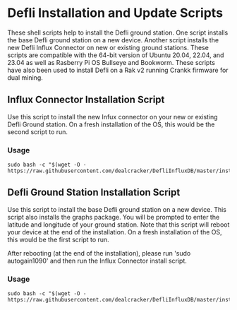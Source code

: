 # Defli Installation and Update Scripts
These shell scripts help to install the Defli ground station. One script installs the base Defli ground station on a new device. Another script installs the new Defli Influx Connector on new or existing ground stations. These scripts are compatible with the 64-bit version of Ubuntu 20.04, 22.04, and 23.04 as well as Rasberry Pi OS Bullseye and Bookworm. These scripts have also been used to install Defli on a Rak v2 running Crankk firmware for dual mining. 

## Influx Connector Installation Script
Use this script to install the new Infux connector on your new or existing Defli Ground station. On a fresh installation of the OS, this would be the second script to run.

### Usage
```
sudo bash -c "$(wget -O - https://raw.githubusercontent.com/dealcracker/DefliInfluxDB/master/installInflux.sh)"
```
	
## Defli Ground Station Installation Script
Use this script to install the base Defli ground station on a new device. This script also installs the graphs package. You will be prompted to enter the latitude and longitude of your ground station. Note that this script will reboot your device at the end of the installation. On a fresh installation of the OS, this would be the first script to run.

After rebooting (at the end of the installation), please run 'sudo autogain1090' and then run the Influx Connector install script.

### Usage
```
sudo bash -c "$(wget -O - https://raw.githubusercontent.com/dealcracker/DefliInfluxDB/master/installDefli.sh)"
```
